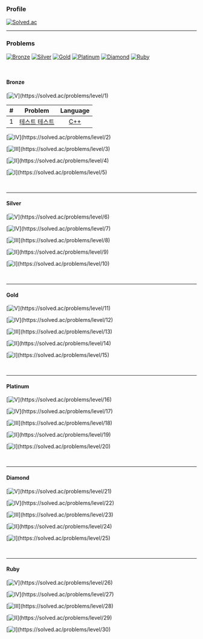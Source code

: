 ### Profile
[![Solved.ac](http://mazassumnida.wtf/api/v2/generate_badge?boj=btte02)](https://solved.ac/btte02)

---

### Problems
    
[![Bronze](https://img.shields.io/badge/-Bronze-AD5600?style=for-the-badge)](#Bronze)
[![Silver](https://img.shields.io/badge/-Silver-435F7A?style=for-the-badge)](#Silver)
[![Gold](https://img.shields.io/badge/-Gold-EC9A00?style=for-the-badge)](#Gold)
[![Platinum](https://img.shields.io/badge/-Platinum-27E2A4?style=for-the-badge)](#Platinum)
[![Diamond](https://img.shields.io/badge/-Diamond-00B4FC?style=for-the-badge)](#Diamond)
[![Ruby](https://img.shields.io/badge/-Ruby-FF0062?style=for-the-badge)](#Ruby)

<br>

#### Bronze
[![V](https://img.shields.io/badge/V-(0_/_62)-FFFFFF?style=for-the-badge&labelColor=BA2E09)](https://solved.ac/problems/level/1)
 
| # | Problem | Language |
|:-:|-|:-:|
|1|[테스트 테스트]("http://naver.com")|[C++](https://github.com/Knabin/Programmers/blob/master/Level1/something.cpp)|

[![IV](https://img.shields.io/badge/IV-(0_/_112)-FFFFFF?style=for-the-badge&labelColor=C44C0A)](https://solved.ac/problems/level/2)

[![III](https://img.shields.io/badge/III-(0_/_409)-FFFFFF?style=for-the-badge&labelColor=AD5600)](https://solved.ac/problems/level/3)

[![II](https://img.shields.io/badge/II-(0_/_710)-FFFFFF?style=for-the-badge&labelColor=C47F0A)](https://solved.ac/problems/level/4)

[![I](https://img.shields.io/badge/I-(0_/_447)-FFFFFF?style=for-the-badge&labelColor=BA8A09)](https://solved.ac/problems/level/5)

<br>

---

#### Silver

[![V](https://img.shields.io/badge/V-(0_/_62)-FFFFFF?style=for-the-badge&labelColor=444487)](https://solved.ac/problems/level/6)

[![IV](https://img.shields.io/badge/IV-(0_/_112)-FFFFFF?style=for-the-badge&labelColor=495B91)](https://solved.ac/problems/level/7)

[![III](https://img.shields.io/badge/III-(0_/_409)-FFFFFF?style=for-the-badge&labelColor=435F7A)](https://solved.ac/problems/level/8)

[![II](https://img.shields.io/badge/II-(0_/_710)-FFFFFF?style=for-the-badge&labelColor=498191)](https://solved.ac/problems/level/9)

[![I](https://img.shields.io/badge/I-(0_/_447)-FFFFFF?style=for-the-badge&labelColor=448784)](https://solved.ac/problems/level/10)

<br>

---

#### Gold

[![V](https://img.shields.io/badge/V-(0_/_62)-FFFFFF?style=for-the-badge&labelColor=F7670C)](https://solved.ac/problems/level/11)

[![IV](https://img.shields.io/badge/IV-(0_/_112)-FFFFFF?style=for-the-badge&labelColor=D6770B)](https://solved.ac/problems/level/12)

[![III](https://img.shields.io/badge/III-(0_/_409)-FFFFFF?style=for-the-badge&labelColor=EC9A00)](https://solved.ac/problems/level/13)

[![II](https://img.shields.io/badge/II-(0_/_710)-FFFFFF?style=for-the-badge&labelColor=D6A30B)](https://solved.ac/problems/level/14)

[![I](https://img.shields.io/badge/I-(0_/_447)-FFFFFF?style=for-the-badge&labelColor=F7D40C)](https://solved.ac/problems/level/15)

<br>

---

#### Platinum

[![V](https://img.shields.io/badge/V-(0_/_62)-FFFFFF?style=for-the-badge&labelColor=1DC2F0)](https://solved.ac/problems/level/16)

[![IV](https://img.shields.io/badge/IV-(0_/_112)-FFFFFF?style=for-the-badge&labelColor=1EFAEF)](https://solved.ac/problems/level/17)

[![III](https://img.shields.io/badge/III-(0_/_409)-FFFFFF?style=for-the-badge&labelColor=27E2A4)](https://solved.ac/problems/level/18)

[![II](https://img.shields.io/badge/II-(0_/_710)-FFFFFF?style=for-the-badge&labelColor=1EFA72)](https://solved.ac/problems/level/19)

[![I](https://img.shields.io/badge/I-(0_/_447)-FFFFFF?style=for-the-badge&labelColor=1DF032)](https://solved.ac/problems/level/20)

<br>

---

#### Diamond

[![V](https://img.shields.io/badge/V-(0_/_62)-FFFFFF?style=for-the-badge&labelColor=0D3BFE)](https://solved.ac/problems/level/21)

[![IV](https://img.shields.io/badge/IV-(0_/_112)-FFFFFF?style=for-the-badge&labelColor=0B6EE6)](https://solved.ac/problems/level/22)

[![III](https://img.shields.io/badge/III-(0_/_409)-FFFFFF?style=for-the-badge&labelColor=00B4FC)](https://solved.ac/problems/level/23)

[![II](https://img.shields.io/badge/II-(0_/_710)-FFFFFF?style=for-the-badge&labelColor=0BE1E6)](https://solved.ac/problems/level/24)

[![I](https://img.shields.io/badge/I-(0_/_447)-FFFFFF?style=for-the-badge&labelColor=0DFEBF)](https://solved.ac/problems/level/25)

<br>

---

#### Ruby

[![V](https://img.shields.io/badge/V-(0_/_179)-FFFFFF?style=for-the-badge&labelColor=CC0DFF)](https://solved.ac/problems/level/26)

[![IV](https://img.shields.io/badge/IV-(0_/_98)-FFFFFF?style=for-the-badge&labelColor=E80CCE)](https://solved.ac/problems/level/27)

[![III](https://img.shields.io/badge/III-(0_/_54)-FFFFFF?style=for-the-badge&labelColor=FF0062)](https://solved.ac/problems/level/28)

[![II](https://img.shields.io/badge/II-(0_/_15)-FFFFFF?style=for-the-badge&labelColor=E8130C)](https://solved.ac/problems/level/29)

[![I](https://img.shields.io/badge/I-(0_/_9)-FFFFFF?style=for-the-badge&labelColor=FF380D)](https://solved.ac/problems/level/30)
